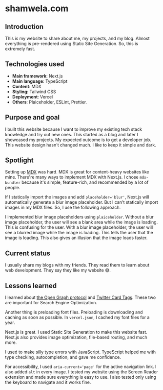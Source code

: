 # shamwela.com

## Introduction

This is my website to share about me, my projects, and my blog. Almost everything is pre-rendered using Static Site Generation. So, this is extremely fast.

## Technologies used

- **Main framework**: Next.js
- **Main language**: TypeScript
- **Content**: MDX
- **Styling**: Tailwind CSS
- **Deployment**: Vercel
- **Others**: Plaiceholder, ESLint, Prettier.

## Purpose and goal

I built this website because I want to improve my existing tech stack knowledge and try out new ones. This started as a blog and later I showcased my projects. My expected outcome is to get a developer job. This website design hasn't changed much. I like to keep it simple and dark.

## Spotlight

Setting up [MDX](https://mdxjs.com) was hard. MDX is great for content-heavy websites like mine. There're many ways to implement MDX with Next.js. I chose `mdx-bundler` because it's simple, feature-rich, and recommended by a lot of people.

If I statically import the images and add `placeholder='blur'`, Next.js will automatically generate a blur image placeholder. But I can't statically import images in my MDX files. So, I use the following approach.

I implemented blur image placeholders using `plaiceholder`. Without a blur image placeholder, the user will see a blank area while the image is loading. This is confusing for the user. With a blur image placeholder, the user will see a blurred image while the image is loading. This tells the user that the image is loading. This also gives an illusion that the image loads faster.

## Current status

I usually share my blogs with my friends. They read them to learn about web development. They say they like my website 😅.

## Lessons learned

I learned about [the Open Graph protocol](https://ogp.me) and [Twitter Card Tags](https://developer.twitter.com/en/docs/twitter-for-websites/cards/overview/markup). These two are important for Search Engine Optimization.

Another thing is preloading font files. Preloading is downloading and caching as soon as possible. In `vercel.json`, I cached my font files for a year.

Next.js is great. I used Static Site Generation to make this website fast. Next.js also provides image optimization, file-based routing, and much more.

I used to make silly type errors with JavaScript. TypeScript helped me with type checking, autocompletion, and gave me confidence.

For accessibility, I used `aria-current='page'` for the active navigation link. I also added `alt` in every image. I tested my website using the Screen Reader extension and made sure everything is easy to use. I also tested only using the keyboard to navigate and it works fine.
